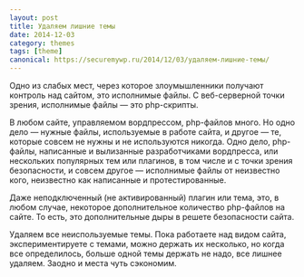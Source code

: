 ```yaml
---
layout: post
title: Удаляем лишние темы
date: 2014-12-03
category: themes
tags: [theme]
canonical: https://securemywp.ru/2014/12/03/удаляем-лишние-темы/
---
```


Одно из слабых мест, через которое злоумышленники получают контроль над сайтом, это исполнимые файлы. С веб-серверной точки зрения, исполнимые файлы — это php-скрипты.

В любом сайте, управляемом вордпрессом, php-файлов много. Но одно дело — нужные файлы, используемые в работе сайта, и другое — те, которые совсем не нужны и не используются никогда. Одно дело, php-файлы, написанные и вылизанные разработчиками вордпресса, или нескольких популярных тем или плагинов, в том числе и с точки зрения безопасности, и совсем другое — исполнимые файлы от неизвестно кого, неизвестно как написанные и протестированные.

Даже неподключенный (не активированный) плагин или тема, это, в любом случае, некоторое дополнительное количество php-файлов на сайте. То есть, это дополнительные дыры в решете безопасности сайта.

Удаляем все неиспользуемые темы. Пока работаете над видом сайта, экспериментируете с темами, можно держать их несколько, но когда все определилось, больше одной темы держать не надо, все лишнее удаляем. Заодно и места чуть сэкономим.
